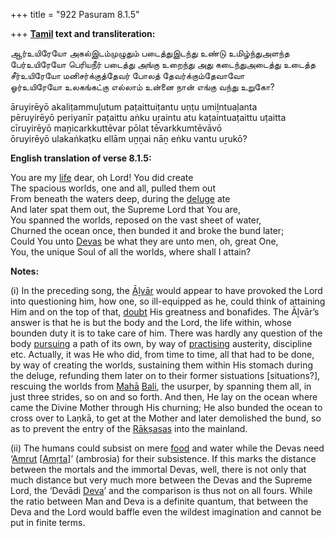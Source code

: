 +++
title = "922 Pasuram 8.1.5"

+++
**[Tamil](/definition/tamil#history "show Tamil definitions") text and transliteration:**

ஆர்உயிரேயோ அகல்இடம்முழுதும் படைத்துஇடந்து உண்டு உமிழ்ந்துஅளந்த  
பேர்உயிரேயோ பெரியநீர் படைத்து அங்கு உறைந்து அது கடைந்துஅடைத்து உடைத்த  
சீர்உயிரேயோ மனிசர்க்குத்தேவர் போலத் தேவர்க்கும்தேவாவோ  
ஓர்உயிரேயோ உலகங்கட்கு எல்லாம் உன்னை நான் எங்கு வந்து உறுகோ?

āruyirēyō akaliṭammuḻutum paṭaittuiṭantu uṇṭu umiḻntuaḷanta  
pēruyirēyō periyanīr paṭaittu aṅku uṟaintu atu kaṭaintuaṭaittu uṭaitta  
cīruyirēyō maṉicarkkuttēvar pōlat tēvarkkumtēvāvō  
ōruyirēyō ulakaṅkaṭku ellām uṉṉai nāṉ eṅku vantu uṟukō?

**English translation of verse 8.1.5:**

You are my [life](/definition/life#history "show life definitions") dear, oh Lord! You did create  
The spacious worlds, one and all, pulled them out  
From beneath the waters deep, during the [deluge](/definition/deluge#history "show deluge definitions") ate  
And later spat them out, the Supreme Lord that You are,  
You spanned the worlds, reposed on the vast sheet of water,  
Churned the ocean once, then bunded it and broke the bund later;  
Could You unto [Devas](/definition/deva#vaishnavism "show Devas definitions") be what they are unto men, oh, great One,  
You, the unique Soul of all the worlds, where shall I attain?

**Notes:**

\(i\) In the preceding song, the [Āḻvār](/definition/aḻvar#vaishnavism "show Āḻvār definitions") would appear to have provoked the Lord into questioning him, how one, so ill-equipped as he, could think of attaining Him and on the top of that, [doubt](/definition/doubt#history "show doubt definitions") His greatness and bonafides. The Āḻvār’s answer is that he is but the body and the Lord, the life within, whose bounden duty it is to take care of him. There was hardly any question of the body [pursuing](/definition/pursuing#history "show pursuing definitions") a path of its own, by way of [practising](/definition/practising#history "show practising definitions") austerity, discipline etc. Actually, it was He who did, from time to time, all that had to be done, by way of creating the worlds, sustaining them within His stomach during the deluge, refunding them later on to their former sistuations [situations?], rescuing the worlds from [Mahā](/definition/maha#history "show Mahā definitions") [Bali](/definition/bali#vaishnavism "show Bali definitions"), the usurper, by spanning them all, in just three strides, so on and so forth. And then, He lay on the ocean where came the Divine Mother through His churning; He also bunded the ocean to cross over to Laṇkā, to get at the Mother and later demolished the bund, so as to prevent the entry of the [Rākṣasas](/definition/rakshasa#vaishnavism "show Rākṣasas definitions") into the mainland.

\(ii\) The humans could subsist on mere [food](/definition/food#history "show food definitions") and water while the Devas need ‘[Amrut](/definition/amrut#vaishnavism "show Amrut definitions") [[Amṛta](/definition/amrita#vaishnavism "show Amṛta definitions")]’ (ambrosia) for their subsistence. If this marks the distance between the mortals and the immortal Devas, well, there is not only that much distance but very much more between the Devas and the Supreme Lord, the ‘Devādi [Deva](/definition/deva#vaishnavism "show Deva definitions")’ and the comparison is thus not on all fours. While the ratio between Man and Deva is a definite quantum, that between the Deva and the Lord would baffle even the wildest imagination and cannot be put in finite terms.


